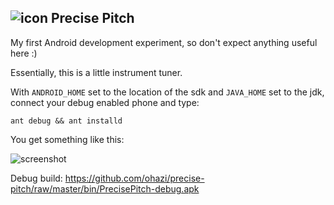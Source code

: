 ![icon] Precise Pitch
---------------------

My first Android development experiment, so don't 
expect anything useful here :)

Essentially, this is a little instrument tuner.

With `ANDROID_HOME` set to the location of the sdk and
`JAVA_HOME` set to the jdk, connect your debug enabled phone and type:

    ant debug && ant installd

You get something like this:

![screenshot]

Debug build: https://github.com/ohazi/precise-pitch/raw/master/bin/PrecisePitch-debug.apk

[icon]: https://github.com/hzeller/precise-pitch/raw/master/res/drawable-mdpi/ic_launcher_pp.png
[screenshot]: https://github.com/hzeller/precise-pitch/raw/master/screenshot.png
